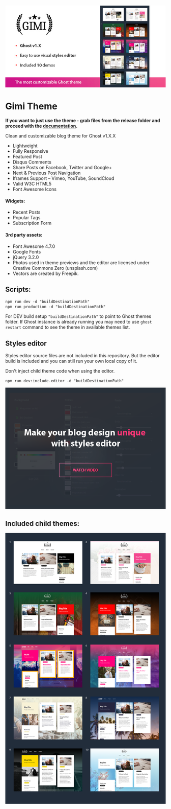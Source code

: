 
![Gimi Theme](/docs/img/main.jpg?raw=true)

# Gimi Theme

**If you want to just use the theme - grab files from the release folder
and proceed with the [documentation](https://mariangibala.github.io/gimi-theme-ghost/).**

Clean and customizable blog theme for Ghost v1.X.X

* Lightweight
* Fully Responsive
* Featured Post
* Disqus Comments
* Share Posts on Facebook, Twitter and Google+
* Next & Previous Post Navigation
* Iframes Support – Vimeo, YouTube, SoundCloud
* Valid W3C HTML5
* Font Awesome Icons

#### Widgets:

* Recent Posts
* Popular Tags
* Subscription Form

#### 3rd party assets:

* Font Awesome 4.7.0
* Google Fonts
* jQuery 3.2.0
* Photos used in theme previews and the editor are licensed under Creative Commons Zero (unsplash.com)
* Vectors are created by Freepik.


## Scripts:

```
npm run dev -d "buildDestinationPath"
npm run production -d "buildDestinationPath"
```
For DEV build setup `"buildDestinationPath"` to point to Ghost themes folder.
If Ghost instance is already running you may need to use `ghost restart` command to see the theme in available themes list.


## Styles editor
Styles editor source files are not included in this repository.
But the editor build is included and you can still run your own local copy of it.

Don't inject child theme code when using the editor.
```
npm run dev:include-editor -d "buildDestinationPath"
```
[![Styles editor](/docs/img/styles-editor.png?raw=true)](https://www.youtube.com/watch?v=1GuId-Jf6T0)

## Included child themes:

![Child Themes](/docs/img/child-themes.png?raw=true)
